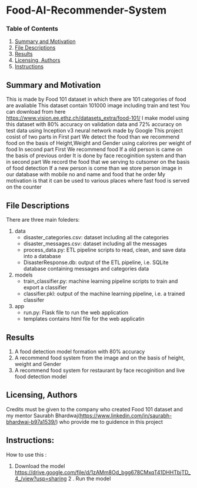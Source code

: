 # Food-AI-Recommender-System
### Table of Contents

1. [Summary and Motivation](#installation)
2. [File Descriptions](#files)
3. [Results](#results)
4. [Licensing, Authors](#licensing)
5. [Instructions](#instructions)

## Summary and Motivation <a name="installation"></a>
This is made by Food 101 dataset in which there are 101 categories of food are avaliable This dataset contain 101000 image including train and test You can download from here https://www.vision.ee.ethz.ch/datasets_extra/food-101/ I make model using this dataset with 80% accuracy on validation data and 72% accuracy on test data  using Inception v3 neural network made by Google
This project cosist of two parts in First part We detect the food than we recommend food on the basis of Height,Weight and Gender using calorires per weight of food
In second part First We recommend food If a old person is came on the basis of previous order It is done by face recoginition system and than in second part We record the food that we serving to cutsomer on the basis of food detection If a new person is come than we store person image in our database with mobile no and name and food that he order
My motivation is that it can be used to various places where fast food is served on the counter 
## File Descriptions <a name="files"></a>

There are three main foleders:
1. data
    - disaster_categories.csv: dataset including all the categories 
    - disaster_messages.csv: dataset including all the messages
    - process_data.py: ETL pipeline scripts to read, clean, and save data into a database
    - DisasterResponse.db: output of the ETL pipeline, i.e. SQLite database containing messages and categories data
2. models
    - train_classifier.py: machine learning pipeline scripts to train and export a classifier
    - classifier.pkl: output of the machine learning pipeline, i.e. a trained classifer
3. app
    - run.py: Flask file to run the web application
    - templates contains html file for the web applicatin

## Results<a name="results"></a>

1. A food detection model formation with 80% accuracy
2. A recommend food system from the image and on the basis of height, weight and Gender
3. A recommend food system for restaurant by face recoginition and live food detection model


## Licensing, Authors<a name="licensing"></a>

Credits must be given to the company who created Food 101 dataset and my mentor Saurabh Bhardwaj(https://www.linkedin.com/in/saurabh-bhardwaj-b97a1539/) who provide me to guidence in this project 
## Instructions:<a name="instructions"></a>
How to use this :
1. Download the model https://drive.google.com/file/d/1zAMm8Od_bgg678CMxqT41DHHTbjTD_4_/view?usp=sharing 
2 . Run the model

